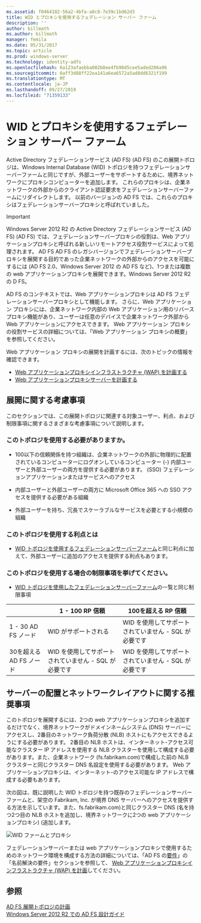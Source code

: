 ```yaml
---
ms.assetid: f0464182-56a2-4bfa-a8c8-7e39c1bd62d3
title: WID とプロキシを使用するフェデレーション サーバー ファーム
description: ''
author: billmath
ms.author: billmath
manager: femila
ms.date: 05/31/2017
ms.topic: article
ms.prod: windows-server
ms.technology: identity-adfs
ms.openlocfilehash: 6a123afaebba002b8ee4fb98d5cee5aded286a96
ms.sourcegitcommit: 6aff3d88ff22ea141a6ea6572a5ad8dd6321f199
ms.translationtype: MT
ms.contentlocale: ja-JP
ms.lasthandoff: 09/27/2019
ms.locfileid: "71359133"
---
```

# <a name="federation-server-farm-using-wid-and-proxies"></a>WID とプロキシを使用するフェデレーション サーバー ファーム

Active Directory フェデレーションサービス (AD FS) \(AD FS\) のこの展開トポロジは、Windows Internal Database \(WID\) トポロジを持つフェデレーションサーバーファームと同じですが、外部ユーザーをサポートするために、境界ネットワークにプロキシコンピューターを追加します。 これらのプロキシは、企業ネットワークの外部からのクライアント認証要求をフェデレーションサーバーファームにリダイレクトします。 以前のバージョンの AD FS では、これらのプロキシはフェデレーションサーバープロキシと呼ばれていました。  
  
> [!IMPORTANT]  
> Windows Server 2012 R2 の Active Directory フェデレーションサービス (AD FS) \(AD FS\) では、フェデレーションサーバープロキシの役割は、Web アプリケーションプロキシと呼ばれる新しいリモートアクセス役割サービスによって処理されます。 AD FS AD FS のレガシバージョンでフェデレーションサーバープロキシを展開する目的であった企業ネットワークの外部からのアクセスを可能にするには (AD FS 2.0、Windows Server 2012 の AD FS など)、1つまたは複数の web アプリケーションプロキシを展開できます。Windows Server 2012 R2 の D FS。  
>   
> AD FS のコンテキストでは、Web アプリケーションプロキシは AD FS フェデレーションサーバープロキシとして機能します。 さらに、Web アプリケーション プロキシには、企業ネットワーク内部の Web アプリケーション用のリバース プロキシ機能があり、ユーザーは任意のデバイスで企業ネットワーク外部から Web アプリケーションにアクセスできます。 Web アプリケーション プロキシの役割サービスの詳細については、「Web アプリケーション プロキシの概要」を参照してください。  
>   
> Web アプリケーション プロキシの展開を計画するには、次のトピックの情報を確認できます。  
>   
> -   [Web アプリケーションプロキシインフラストラクチャ (WAP) を計画する](https://technet.microsoft.com/library/dn383648.aspx)  
> -   [Web アプリケーションプロキシサーバーを計画する](https://technet.microsoft.com/library/dn383647.aspx)  
  
## <a name="deployment-considerations"></a>展開に関する考慮事項  
このセクションでは、この展開トポロジに関連する対象ユーザー、利点、および制限事項に関するさまざまな考慮事項について説明します。  
  
### <a name="who-should-use-this-topology"></a>このトポロジを使用する必要がありますか。  
  
-   100以下の信頼関係を持つ組織は、企業ネットワークの外部に物理的に配置されているコンピューターにログオンしているコンピューター \(\-\) 内部ユーザーと外部ユーザーの両方を提供する必要があります。 \(SSO\) フェデレーションアプリケーションまたはサービスへのアクセス  
  
-   内部ユーザーと外部ユーザーの両方に Microsoft Office 365 への SSO アクセスを提供する必要がある組織  
  
-   外部ユーザーを持ち、冗長でスケーラブルなサービスを必要とする小規模の組織  
  
### <a name="what-are-the-benefits-of-using-this-topology"></a>このトポロジを使用する利点とは  
  
-   [WID トポロジを使用するフェデレーションサーバーファーム](Federation-Server-Farm-Using-WID.md)と同じ利点に加えて、外部ユーザーに追加のアクセスを提供する利点もあります。  
  
### <a name="what-are-the-limitations-of-using-this-topology"></a>このトポロジを使用する場合の制限事項を挙げてください。  
  
-   [WID トポロジを使用したフェデレーションサーバーファーム](Federation-Server-Farm-Using-WID.md)の一覧と同じ制限事項  

||1 \- 100 RP 信頼|100を超える RP 信頼 
| ----- |-----| ------ |
|1 \- 30 AD FS ノード|WID がサポートされる|WID を使用してサポートされていません \- SQL が必要です 
|30を超える AD FS ノード|WID を使用してサポートされていません \- SQL が必要です|WID を使用してサポートされていません \- SQL が必要です  
  
## <a name="server-placement-and-network-layout-recommendations"></a>サーバーの配置とネットワークレイアウトに関する推奨事項  
このトポロジを展開するには、2つの web アプリケーションプロキシを追加するだけでなく、境界ネットワークがドメインネームシステム \(DNS\) サーバーにアクセスし、2番目のネットワーク負荷分散 \(NLB\) ホストにもアクセスできるようにする必要があります。 2番目の NLB ホストは、インターネット\-アクセス可能なクラスター IP アドレスを使用する NLB クラスターを使用して構成する必要があります。また、企業ネットワーク \(fs.fabrikam.com\)で構成した前の NLB クラスターと同じクラスター DNS 名設定を使用する必要があります。 Web アプリケーションプロキシは、インターネット\-のアクセス可能な IP アドレスで構成する必要もあります。  
  
次の図は、既に説明した WID トポロジを持つ既存のフェデレーションサーバーファームと、架空の Fabrikam, Inc. が境界 DNS サーバーへのアクセスを提供する方法を示しています。また、fs.fabrikam.com\)と同じクラスター DNS \(名を持つ2つ目の NLB ホストを追加し、境界ネットワークに2つの web アプリケーションプロキシ\) \(追加します。  
  
![WID ファームとプロキシ](media/WIDFarmADFSBlue.gif)  
  
フェデレーションサーバーまたは web アプリケーションプロキシで使用するためのネットワーク環境を構成する方法の詳細については、「AD FS の[要件](AD-FS-Requirements.md)」の「名前解決の要件」セクションを参照して、 [Web アプリケーションプロキシインフラストラクチャ (WAP) を計画](https://technet.microsoft.com/library/dn383648.aspx)してください。  
  
## <a name="see-also"></a>参照  
[AD FS 展開トポロジの計画](Plan-Your-AD-FS-Deployment-Topology.md)  
[Windows Server 2012 R2 での AD FS 設計ガイド](AD-FS-Design-Guide-in-Windows-Server-2012-R2.md)  
  

